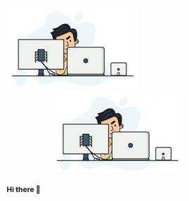 

<br/>

<img src="https://raw.githubusercontent.com/rajpratyush/rajpratyush/master/me_1.gif" width=300>

<div id="header" align="center">
  <img src="https://raw.githubusercontent.com/rajpratyush/rajpratyush/master/me_1.gif" width="300"/>
</div>

### Hi there 👋



<!--
**Chirag980/Chirag980** is a ✨ _special_ ✨ repository because its `README.md` (this file) appears on your GitHub profile.

Here are some ideas to get you started:

- 🔭 I’m currently working on ...
- 🌱 I’m currently learning ...
- 👯 I’m looking to collaborate on ...
- 🤔 I’m looking for help with ...
- 💬 Ask me about ...
- 📫 How to reach me: ...
- 😄 Pronouns: ...
- ⚡ Fun fact: ...
-->
